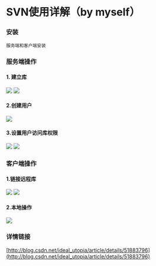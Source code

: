 # SVN使用详解（by myself） #
### 安装 ###
	服务端和客户端安装
### 服务端操作 ###
#### 1. 建立库 ####

![](https://i.imgur.com/7KGOAdA.jpg)
![](https://i.imgur.com/TWVAZWy.png)

#### 2.创建用户 ####

![](https://i.imgur.com/Ze8N7Qw.png)

#### 3.设置用户访问库权限 ####

![](https://i.imgur.com/Di4hMRm.png)
![](https://i.imgur.com/0GxU9jl.jpg)


### 客户端操作 ###
#### 1.链接远程库 ####

![](https://i.imgur.com/VK1v5lM.jpg)
![](https://i.imgur.com/sm2z4H8.jpg)

#### 2.本地操作 ####

![](https://i.imgur.com/p5KSQ02.jpg)


### 详情链接 ###
[http://blog.csdn.net/ideal_utopia/article/details/51883796](http://blog.csdn.net/ideal_utopia/article/details/51883796)


		

	
	